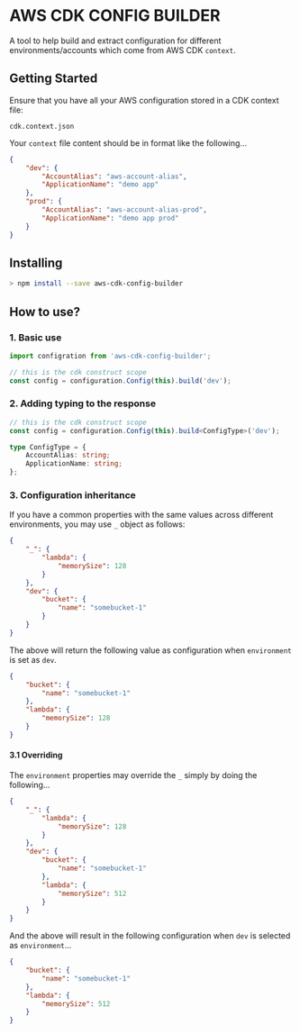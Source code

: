 # AWS CDK CONFIG BUILDER

A tool to help build and extract configuration for different environments/accounts which come from AWS CDK `context`.

## Getting Started

Ensure that you have all your AWS configuration stored in a CDK context file:

```
cdk.context.json
```

Your `context` file content should be in format like the following...

```json
{
	"dev": {
		"AccountAlias": "aws-account-alias",
		"ApplicationName": "demo app"
	},
	"prod": {
		"AccountAlias": "aws-account-alias-prod",
		"ApplicationName": "demo app prod"
	}
}
```

## Installing

```bash
> npm install --save aws-cdk-config-builder

```

## How to use?

### 1. Basic use

```typescript
import configration from 'aws-cdk-config-builder';

// this is the cdk construct scope
const config = configuration.Config(this).build('dev');
```

### 2. Adding typing to the response

```typescript
// this is the cdk construct scope
const config = configuration.Config(this).build<ConfigType>('dev');

type ConfigType = {
	AccountAlias: string;
	ApplicationName: string;
};
```

### 3. Configuration inheritance

If you have a common properties with the same values across different environments, you may use
`_` object as follows:

```json
{
	"_": {
		"lambda": {
			"memorySize": 128
		}
	},
	"dev": {
		"bucket": {
			"name": "somebucket-1"
		}
	}
}
```

The above will return the following value as configuration when `environment` is set as `dev`.

```json
{
	"bucket": {
		"name": "somebucket-1"
	},
	"lambda": {
		"memorySize": 128
	}
}
```

#### 3.1 Overriding 

The `environment` properties may override the `_` simply by doing the following...

```json
{
	"_": {
		"lambda": {
			"memorySize": 128
		}
	},
	"dev": {
		"bucket": {
			"name": "somebucket-1"
		},
        "lambda": {
			"memorySize": 512
		}
	}
}
```

And the above will result in the following configuration when `dev` is selected as `environment`...

```json
{
	"bucket": {
		"name": "somebucket-1"
	},
	"lambda": {
		"memorySize": 512
	}
}
```


